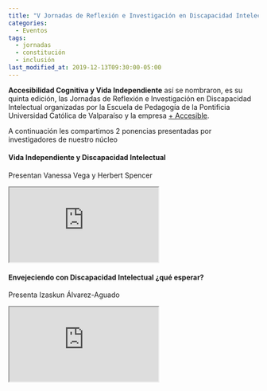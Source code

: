 ```yaml
---
title: "V Jornadas de Reflexión e Investigación en Discapacidad Intelectual"
categories:
  - Eventos
tags:
  - jornadas
  - constitución
  - inclusión
last_modified_at: 2019-12-13T09:30:00-05:00
---
```

**Accesibilidad Cognitiva y Vida Independiente** así se nombraron, es su quinta edición, las Jornadas de Reflexión e Investigación en Discapacidad Intelectual organizadas por la Escuela de Pedagogía de la Pontificia Universidad Católica de Valparaíso y la empresa [+ Accesible](http://www.masaccesible.com).

A continuación les compartimos 2 ponencias presentadas por investigadores de nuestro núcleo

#### Vida Independiente y Discapacidad Intelectual
Presentan Vanessa Vega y Herbert Spencer
<div class="embed-responsive embed-responsive-16by9">
  <iframe class="embed-responsive-item" src="https://www.youtube.com/embed/Bxe7oebvuf8"></iframe>
</div>

#### Envejeciendo con Discapacidad Intelectual ¿qué esperar?
Presenta Izaskun Álvarez-Aguado
<div class="embed-responsive embed-responsive-16by9">
  <iframe class="embed-responsive-item" src="https://www.youtube.com/embed/XzZOM2rTKZo"></iframe>
</div>